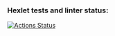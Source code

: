 ### Hexlet tests and linter status:
[![Actions Status](https://github.com/OGGera/frontend-project-46/workflows/hexlet-check/badge.svg)](https://github.com/OGGera/frontend-project-46/actions)